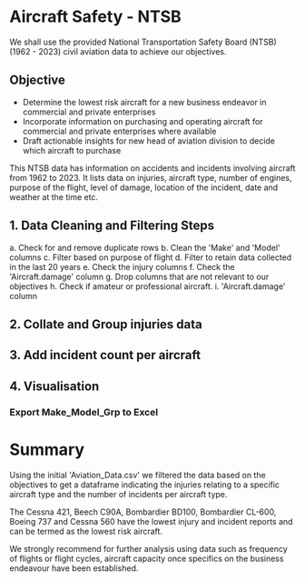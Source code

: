 # Aircraft Safety - NTSB
We shall use the provided National Transportation Safety Board (NTSB) (1962 - 2023) civil aviation data to achieve our objectives.

## Objective
- Determine the lowest risk aircraft for a new business endeavor in commercial and private enterprises
- Incorporate information on purchasing and operating aircraft for commercial and private enterprises where available
- Draft actionable insights for new head of aviation division to decide which aircraft to purchase

This NTSB data has information on accidents and incidents involving aircraft from 1962 to 2023. It lists data on injuries, aircraft type, number of engines, purpose of the flight, level of damage, location of the incident, date and weather at the time etc.

## 1. Data Cleaning and Filtering Steps
a. Check for and remove duplicate rows
b. Clean the 'Make' and 'Model' columns
c. Filter based on purpose of flight
d. Filter to retain data collected in the last 20 years
e. Check the injury columns
f. Check the 'Aircraft.damage' column
g. Drop columns that are not relevant to our objectives
h. Check if amateur or professional aircraft.
i. 'Aircraft.damage' column
## 2. Collate and Group injuries data
## 3. Add incident count per aircraft
## 4. Visualisation
### Export Make_Model_Grp to Excel

# Summary
Using the initial 'Aviation_Data.csv' we filtered the data based on the objectives to get a dataframe indicating the injuries relating to a specific aircraft type and the number of incidents per aircraft type.

The Cessna 421, Beech C90A, Bombardier BD100, Bombardier CL-600, Boeing 737 and Cessna 560 have the lowest injury and incident reports and can be termed as the lowest risk aircraft.

We strongly recommend for further analysis using data such as frequency of flights or flight cycles, aircraft capacity once specifics on the business endeavour have been established.
